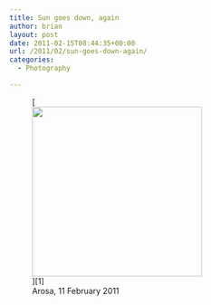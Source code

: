 ```yaml
---
title: Sun goes down, again
author: brian
layout: post
date: 2011-02-15T08:44:35+00:00
url: /2011/02/sun-goes-down-again/
categories:
  - Photography

---
```

<figure id="attachment_149" style="width: 300px" class="wp-caption aligncenter">[<img class="size-medium wp-image-149" title="Arosa Sunset" src="http://trammell.ch/wp-content/uploads/2011/02/Arosa-Sunset-300x300.jpg" alt="" width="300" height="300" srcset="https://trammell.ch/wp-content/uploads/2011/02/Arosa-Sunset-300x300.jpg 300w, https://trammell.ch/wp-content/uploads/2011/02/Arosa-Sunset-150x150.jpg 150w, https://trammell.ch/wp-content/uploads/2011/02/Arosa-Sunset.jpg 640w" sizes="(max-width: 300px) 100vw, 300px" />][1]<figcaption class="wp-caption-text">Arosa, 11 February 2011</figcaption></figure>

 [1]: http://www.flickr.com/photos/bht/5447076903/